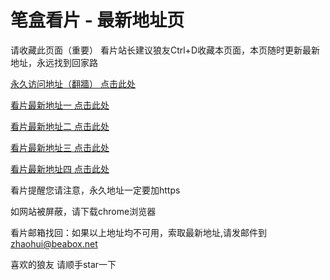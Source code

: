 # 笔盒看片 - 最新地址页

请收藏此页面（重要）
看片站长建议狼友Ctrl+D收藏本页面，本页随时更新最新地址，永远找到回家路

[永久访问地址（翻牆） 点击此处](https://beabox.net/)

[看片最新地址一 点击此处](https://bhj9c0x8h0m1.shop)

[看片最新地址二 点击此处](https://bhb1t9l8c6s0.shop)

[看片最新地址三 点击此处](https://bhm0w6y4e1a7.shop)

[看片最新地址四 点击此处](https://bhw1q1l2m8z5.shop)

看片提醒您请注意，永久地址一定要加https

如网站被屏蔽，请下载chrome浏览器

看片邮箱找回：如果以上地址均不可用，索取最新地址,请发邮件到 zhaohui@beabox.net

喜欢的狼友 请顺手star一下